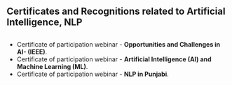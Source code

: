 ## Certificates and Recognitions related to Artificial Intelligence, NLP <h2>
  
* Certificate of participation webinar - **Opportunities and Challenges in AI- (IEEE)**.
* Certificate of participation webinar -  **Artificial Intelligence (AI) and Machine Learning (ML)**.
* Certificate of participation webinar - **NLP in Punjabi**.
